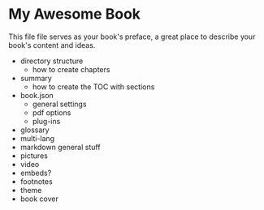 # My Awesome Book

This file file serves as your book's preface, a great place to describe your book's content and ideas.





* directory structure
  * how to create chapters
* summary
  * how to create the TOC with sections
* book.json
  * general settings
  * pdf options
  * plug-ins
* glossary
* multi-lang
* markdown general stuff
* pictures
* video
* embeds?
* footnotes
* theme
* book cover



